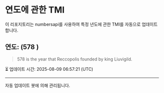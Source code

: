 
# 연도에 관한 TMI

이 리포지토리는 numbersapi를 사용하여 특정 년도에 관한 TMI를 자동으로 업데이트합니다.

## 연도: (578 )
> 578 is the year that Reccopolis founded by king Liuvigild.

⏳ 업데이트 시간: 2025-08-09 06:57:21 (UTC)

---
자동 업데이트 봇에 의해 관리됩니다.
